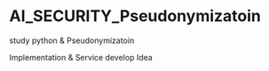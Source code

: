 # AI_SECURITY_Pseudonymizatoin
study python & Pseudonymizatoin  

Implementation & Service develop Idea


